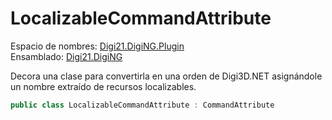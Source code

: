 # LocalizableCommandAttribute

Espacio de nombres: [Digi21.DigiNG.Plugin](../../)  
Ensamblado: [Digi21.DigiNG](../../../digi21.diging/)

Decora una clase para convertirla en una orden de Digi3D.NET asignándole un nombre extraído de recursos localizables.

```csharp
public class LocalizableCommandAttribute : CommandAttribute
```



